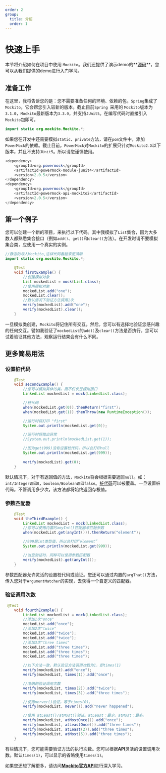 ```yaml
---
order: 2
group: 
  title: 介绍
  order: 1
---
```


# 快速上手

本节将介绍如何在项目中使用 `Mockito`。我们还提供了演示demo的**[源码](https://github.com/xiyun-international/java-unit-docs)**，您可以从我们提供的demo进行入门学习。

## 准备工作

在这里，我将告诉您的是：您不需要准备任何的环境、依赖的包。`Spring`集成了`Mockito`，它会帮您引入较新的版本。截止目前`Spring `采用的 `Mockito`版本为`3.1.0`，`Mockito`最新版本为`3.3.0`，并支持`JUnit5`。在编写代码时直接引入`Mockito`包即可。

```java
import static org.mockito.Mockito.*;
```

如果您在开发中还需要模拟`static`、`private`方法，请在`pom`文件中，添加`PowerMock`的依赖。截止目前，`PowerMock`对`Mockito`的扩展只针对`Mockito2.X`以下版本，并且不支持`JUnit5`。所以请您谨慎使用。

```java
<dependency>
	<groupId>org.powermock</groupId>
	<artifactId>powermock-module-junit4</artifactId>
	<version>2.0.5</version>
</dependency>
<dependency>
	<groupId>org.powermock</groupId>
	<artifactId>powermock-api-mockito2</artifactId>
	<version>2.0.5</version>
</dependency>
```



## 第一个例子

您可以创建一个新的项目，来执行以下代码。其中我模拟了`List`集合，因为大多数人都熟悉集合接口（例如`add()`、`get()`和`clear()`方法）。在开发时请不要模拟集合类，应使用一个真实的实例。

```java
//静态的导入Mockito,这样代码看起来更清晰
import static org.mockito.Mockito.*;

    @Test
    void firstExample() {
        //创建模拟对象
        List mockedList = mock(List.class);
        //使用模拟对象
        mockedList.add("one");
        mockedList.clear();
        //默认情况下验证方法调用1次
        verify(mockedList).add("one");
        verify(mockedList).clear();
    }

```

一旦模拟类创建，`Mockito`将记住所有交互。然后，您可以有选择地验证您感兴趣的任何交互。譬如我验证了`mockedList`的`add()`及`clear()`方法是否执行。您可以试着验证其他方法，观察运行结果会有什么不同。



## 更多简易用法

### 设置桩代码

```java
	@Test
    void secondExample() {
        //您可以模拟具体的类，而不仅仅是模拟接口
        LinkedList mockedList = mock(LinkedList.class);

        //桩代码
        when(mockedList.get(0)).thenReturn("first");
        when(mockedList.get(1)).thenThrow(new RuntimeException());

        //运行时将打印 "first"
        System.out.println(mockedList.get(0));

        //运行时将抛出异常
        //System.out.println(mockedList.get(1));

        //因为get(999)没有设置桩代码，所以会打印null
        System.out.println(mockedList.get(999));
        
        verify(mockedList).get(0);
    }
```

默认情况下，对于有返回值的方法，`Mockito`将会根据需要返回`null`。如：`int/Integer返回0`，`boolean/Boolean返回false`。[桩代码](https://baike.baidu.com/item/%E6%A1%A9%E4%BB%A3%E7%A0%81/6907051?fr=aladdin)可以被覆盖。一旦设置桩代码，不管调用多少次，该方法都将始终返回存根值。



### 参数匹配器

```java
	@Test
    void theThirdExample() {
        LinkedList mockedList = mock(LinkedList.class);
        //您可以使用内置的anyInt()匹配器来匹配参数
        when(mockedList.get(anyInt())).thenReturn("element");

        //999是int类型值，所以会打印“element”
        System.out.println(mockedList.get(999));

        //当您验证时，同样可以使用参数匹配器
        verify(mockedList).get(anyInt());
    }
```

参数匹配器允许灵活的设置桩代码或验证。您还可以通过内置的`argThat()`方法，传入您对于`ArgumentMatcher`的实现，去获得一个自定义的匹配器。

### 验证调用次数

```java
 @Test
    void fourthExample() {
        LinkedList mockedList = mock(LinkedList.class);
		//添加1次"once"
        mockedList.add("once");
		//添加2次"twice"
        mockedList.add("twice");
        mockedList.add("twice");
		//添加3次"three times"
        mockedList.add("three times");
        mockedList.add("three times");
        mockedList.add("three times");

        //以下方法一致，默认验证方法调用次数为1，即times(1)
        verify(mockedList).add("once");
        verify(mockedList, times(1)).add("once");

        //准确的验证调用次数
        verify(mockedList, times(2)).add("twice");
        verify(mockedList, times(3)).add("three times");

        //使用nerver()验证，等于times(0)。
        verify(mockedList, never()).add("never happened");

        //使用 atLeast()/atMost()验证。atLeast：最少。atMost：最多。
        verify(mockedList, atMostOnce()).add("once");
        verify(mockedList, atLeastOnce()).add("three times");
        verify(mockedList, atLeast(2)).add("three times");
        verify(mockedList, atMost(5)).add("three times");
    }
```

有些情况下，您可能需要验证方法的执行次数。您可以根据**API**灵活的设置调用次数。默认`times(1)`，可以显示的省略使用`times(1)`。

如果您还想了解更多，请访问[**Mockito官方API**](https://javadoc.io/static/org.mockito/mockito-core/3.3.1/org/mockito/Mockito.html)进行深入学习。